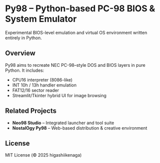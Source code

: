 # Py98 – Python-based PC-98 BIOS & System Emulator
Experimental BIOS-level emulation and virtual OS environment written entirely in Python.

## Overview
Py98 aims to recreate NEC PC-98–style DOS and BIOS layers in pure Python.
It includes:
- CPU16 interpreter (8086-like)
- INT 10h / 13h handler emulation
- FAT12/16 sector reader
- Streamlit/Tkinter hybrid UI for image browsing

## Related Projects
- **Neo98 Studio** – Integrated launcher and tool suite
- **NostalOgy Py98** – Web-based distribution & creative environment

## License
MIT License (© 2025 higashiikenaga)
